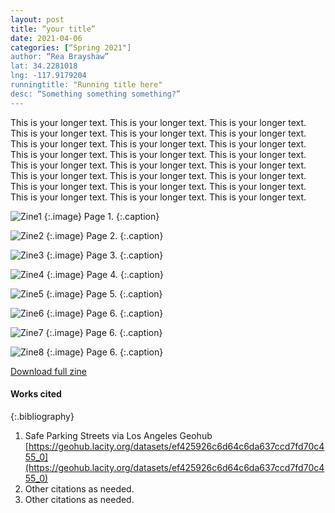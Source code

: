 ```yaml
---
layout: post
title: “your title”
date: 2021-04-06
categories: [“Spring 2021"]
author: “Rea Brayshaw”
lat: 34.2281018
lng: -117.9179204
runningtitle: "Running title here"
desc: “Something something something?”
---
```

This is your longer text. This is your longer text. This is your longer text. 
This is your longer text. This is your longer text. This is your longer text. 
This is your longer text. This is your longer text. This is your longer text. 
This is your longer text. This is your longer text. This is your longer text. 
This is your longer text. This is your longer text. This is your longer text. 
This is your longer text. This is your longer text. This is your longer text. 
This is your longer text. This is your longer text. This is your longer text. 
This is your longer text. This is your longer text. This is your longer text. 

![Zine1](images/safeparking1.png)
   {:.image}
Page 1.
   {:.caption}
 
![Zine2](images/Safeparking2.png)
   {:.image}
 Page 2.
   {:.caption}
   
   ![Zine3](images/Safeparking3.png)
   {:.image}
Page 3.
   {:.caption}
   
 ![Zine4](images/safeparking4.png)
   {:.image}
Page 4.
   {:.caption}
   
 ![Zine5](images/safeparking5.png)
   {:.image}
Page 5.
   {:.caption}
   
 ![Zine6](images/safeparking6.png)
   {:.image}
Page 6.
   {:.caption}
   
  ![Zine7](images/safeparking7.png)
   {:.image}
Page 6.
   {:.caption}
   
  ![Zine8](images/safeparking8.png)
   {:.image}
Page 6.
   {:.caption}
 
[Download full zine](https://github.com/visualizela/imagesLA/blob/master/images/SafeParkingLA_fullzine.pdf)

#### Works cited

{:.bibliography}
1. Safe Parking Streets via Los Angeles Geohub [https://geohub.lacity.org/datasets/ef425926c6d64c6da637ccd7fd70c455_0](https://geohub.lacity.org/datasets/ef425926c6d64c6da637ccd7fd70c455_0)
2. Other citations as needed.
3. Other citations as needed.
